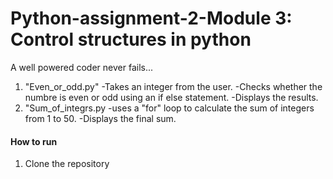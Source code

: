 # Python-assignment-2-Module 3: Control structures in python
A well powered coder never fails...

1.  "Even_or_odd.py"
  -Takes an integer from the user.
  -Checks whether the numbre is even or odd using an if else statement.
  -Displays the results.
2. "Sum_of_integrs.py
  -uses a "for" loop to calculate the sum of integers from 1 to 50.
  -Displays the final sum.

#### How to run
1. Clone the repository
